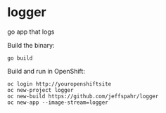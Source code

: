 # logger
go app that logs

Build the binary:

`go build`

Build and run in OpenShift:

```
oc login http://youropenshiftsite
oc new-project logger
oc new-build https://github.com/jeffspahr/logger
oc new-app --image-stream=logger
```
